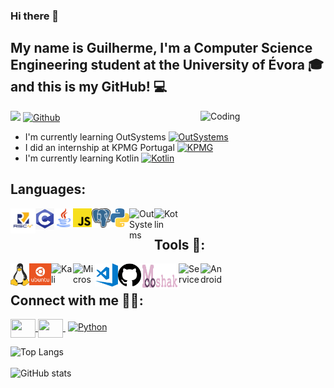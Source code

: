 ### Hi there 👋

## My name is Guilherme, I'm a Computer Science Engineering student at the University of Évora 🎓 and this is my GitHub! 💻

<img align="right" alt="Coding" width="200" src="https://res.cloudinary.com/practicaldev/image/fetch/s--sNXjzc6P--/c_limit%2Cf_auto%2Cfl_progressive%2Cq_66%2Cw_880/https://media1.tenor.com/images/0c34272909ee2a4db5606a014082312b/tenor.gif%3Fitemid%3D15828752">

![](https://visitor-badge.laobi.icu/badge?page_id=BichoTraveco.BichoTraveco)
[![Github](https://img.shields.io/github/followers/GuiGril0?label=Follow&style=social)](https://github.com/GuiGril0)

- I'm currently learning OutSystems <a href ="#" target="_blank" rel="noreferrer"> <img src="https://github.com/BichoTraveco/BichoTraveco/blob/main/Images/OutSystems.png?raw=true" alt="OutSystems" width="30" height="30"/> </a>
- I did an internship at KPMG Portugal <a href ="#" target="_blank" rel="noreferrer"> <img src="https://github.com/BichoTraveco/BichoTraveco/blob/main/Images/KPMG_logo.svg.png?raw=true" alt="KPMG" width="40" height="30"/> </a>
- I'm currently learning Kotlin <a href="#" target="_blank" rel="norferrer"> <img 
src="https://github.com/BichoTraveco/BichoTraveco/blob/main/Images/kotlin_logo.png?raw=true" alt="Kotlin" width="40" height="30"/> </a>



## Languages:
[<img align="left" alt="Risc-V" width="40px" src="https://github.com/BichoTraveco/BichoTraveco/blob/main/Images/Risc-V.png?raw=true" />]()
[<img align="left" alt="C" width="30px" src="https://github.com/BichoTraveco/BichoTraveco/blob/main/Images/C.png?raw=true" />]()
[<img align="left" alt="Java" width="30px" src="https://github.com/BichoTraveco/BichoTraveco/blob/main/Images/Java.png?raw=true" />]()
[<img align="left" alt="JavaScript" width="30px" src="https://github.com/BichoTraveco/BichoTraveco/blob/main/Images/JavaScript.png?raw=true" />]()
[<img align="left" alt="PostgreSQL" width="30px" src="https://github.com/BichoTraveco/BichoTraveco/blob/main/Images/Postgresql.png?raw=true" />]()
[<img align="left" alt="Python" width="30px" src="https://github.com/BichoTraveco/BichoTraveco/blob/main/Images/python_logo.png?raw=true" />]()
[<img align="left" alt="OutSystems" width="40px" src="https://github.com/BichoTraveco/BichoTraveco/blob/main/Images/OutSystems.png?raw=true" />]()
[<img align="left" alt="Kotlin" width="40px" src="https://github.com/BichoTraveco/BichoTraveco/blob/main/Images/kotlin_logo.png?raw=true" />]()

<br>

## Tools 🧰:
[<img align="left" alt="Linux" width="30px" src="https://github.com/BichoTraveco/BichoTraveco/blob/main/Images/Linux.png?raw=true" />]()
[<img align="left" alt="Ubuntu" width="35px" src="https://github.com/BichoTraveco/BichoTraveco/blob/main/Images/ubuntu.png?raw=true" />]()
[<img align="left" alt="Kali Linux" width="35px" height="35px" src="https://github.com/BichoTraveco/BichoTraveco/blob/main/Images/kali_logo.png?raw=true" />]()
[<img align="left" alt="Microsoft Windows" width="35px" height="35px" src="https://github.com/BichoTraveco/BichoTraveco/blob/main/Images/microsoft_logo.png?raw=true" />]()
[<img align="left" alt="VSCode" width="37px" src="https://github.com/BichoTraveco/BichoTraveco/blob/main/Images/Visual_Studio_Code.png?raw=true" />]()
[<img align="left" alt="GitHub" width="37px" src="https://github.com/BichoTraveco/BichoTraveco/blob/main/Images/Github.png?raw=true" />]()
[<img align="left" alt="Mooshak" width="60px" height="40px" src="https://github.com/BichoTraveco/BichoTraveco/blob/main/Images/mooshak_logo.jpg?raw=true" />]()
[<img align="left" alt="Service Studio" width="35px" height="35px" src="https://github.com/BichoTraveco/BichoTraveco/blob/main/Images/service_studio_logo.png?raw=true" />]()
[<img align="left" alt="Android Studio" width="35px" height="35px" src="https://github.com/BichoTraveco/BichoTraveco/blob/main/Images/android_studio_logo.png?raw=true" />]()
<br>

## Connect with me 🧑‍💻:
<p align="left">
<a href="https://www.linkedin.com/in/guilherme-grilo-94888720a/" target="blank"><img align="center" src="https://cdn.jsdelivr.net/npm/simple-icons@3.0.1/icons/linkedin.svg" alt="" height="30" width="40" /> </a>
<a href="https://www.instagram.com/gui.grilo/" target="blank"><img align="center" src="https://cdn.jsdelivr.net/npm/simple-icons@3.0.1/icons/instagram.svg" alt="" height="30" width="40" /> </a>
<a href="mailto:guigrilo911@gmail.com" target="blank"> <img align="center" img src="https://cdn.jsdelivr.net/npm/simple-icons@v3/icons/gmail.svg" alt="Python" height="40" style="vertical-align:top; margin:4px"></a>
</p>

![Top Langs](https://github-readme-stats.vercel.app/api/top-langs/?username=GuiGril0&theme=tokyonight&size_weight=0.5&count_weight=0.5&langs_count=8&hide=makefile)
<br>
<br>
![GitHub stats](https://github-readme-stats.vercel.app/api?username=GuiGril0&show_icons=true&theme=tokyonight)
<br>
